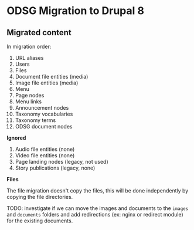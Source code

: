 ODSG Migration to Drupal 8
==========================

Migrated content
----------------

In migration order:

1. URL aliases
2. Users
3. Files
4. Document file entities (media)
5. Image file entities (media)
6. Menu
7. Page nodes
8. Menu links
9. Announcement nodes
10. Taxonomy vocabularies
11. Taxonomy terms
12. ODSG document nodes

**Ignored**

1. Audio file entities (none)
2. Video file entities (none)
3. Page landing nodes (legacy, not used)
4. Story publications (legacy, none)

**Files**

The file migration doesn't copy the files, this will be done independently by
copying the file directories.

TODO: investigate if we can move the images and documents to the `images` and
`documents` folders and add redirections (ex: nginx or redirect module) for the existing documents.
